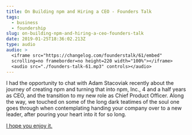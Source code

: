 ```yaml
---
title: On Building npm and Hiring a CEO - Founders Talk
tags:
  - business
  - foundership
slug: on-building-npm-and-hiring-a-ceo-founders-talk
date: 2019-01-25T18:36:02.213Z
type: audio
audio: >
  <iframe src="https://changelog.com/founderstalk/61/embed"
  scrolling=no frameborder=no height=220 width="100%"></iframe>
  <audio src="./founders-talk-61.mp3" controls></audio>
---
```

I had the opportunity to chat with Adam Stacoviak recently about the
journey of creating npm and turning that into npm, Inc., 4 and a half
years as CEO, and the transition to my new role as Chief Product
Officer.  Along the way, we touched on some of the long dark teatimes
of the soul one goes through when contemplating handing your company
over to a new leader, after pouring your heart into it for so long.

[I hope you enjoy it.](https://changelog.com/founderstalk/61)
